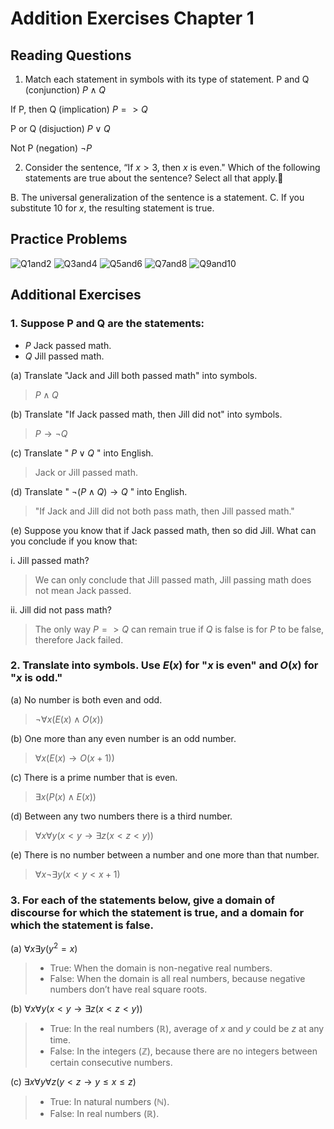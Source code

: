 # Addition Exercises Chapter 1

## Reading Questions
1. Match each statement in symbols with its type of statement.
P and Q (conjunction) $P \land Q$

If P, then Q (implication) $P => Q$

P or Q (disjuction) $P \lor Q$

Not P (negation) $\neg P$

2. Consider the sentence, “If $x > 3$, then $x$ is even." Which of the following statements are true about the sentence? Select all that apply.🔗

B. The universal generalization of the sentence is a statement.
C. If you substitute $10$ for $x$, the resulting statement is true.

## Practice Problems
![Q1and2](./ch1images/1and2.png)
![Q3and4](./ch1images/3and4.png)
![Q5and6](./ch1images/5and6.png)
![Q7and8](./ch1images/7and8.png)
![Q9and10](./ch1images/9and10.png)

## Additional Exercises

### 1. Suppose P and Q are the statements:  
- $P$ Jack passed math.  
- $Q$ Jill passed math.  

(a) Translate "Jack and Jill both passed math" into symbols.  

> $P \land Q$

(b) Translate "If Jack passed math, then Jill did not" into symbols.  

> $P \rightarrow \neg Q$

(c) Translate " $P \lor Q$ " into English.  

> Jack or Jill passed math.

(d) Translate " $\neg (P \land Q) \rightarrow Q$ " into English.  

> "If Jack and Jill did not both pass math, then Jill passed math."

(e) Suppose you know that if Jack passed math, then so did Jill. What can you conclude if you know that:  

i. Jill passed math?  

> We can only conclude that Jill passed math, Jill passing math does not mean Jack passed.

ii. Jill did not pass math?  

> The only way $P => Q$ can remain true if $Q$ is false is for $P$ to be false, therefore Jack failed.

### 2. Translate into symbols. Use $E(x)$ for "$x$ is even" and $O(x)$ for "$x$ is odd."

(a) No number is both even and odd.

> $\neg \forall x (E(x) \land O(x))$

(b) One more than any even number is an odd number.

> $\forall x (E(x) \rightarrow O(x+1))$

(c) There is a prime number that is even.

> $\exists x (P(x) \land E(x))$

(d) Between any two numbers there is a third number.

> $\forall x \forall y (x < y \rightarrow \exists z (x < z < y))$

(e) There is no number between a number and one more than that number.

> $\forall x \neg \exists y (x < y < x+1)$

### 3. For each of the statements below, give a domain of discourse for which the statement is true, and a domain for which the statement is false.

(a) $\forall x \exists y (y^2 = x)$  

> - True: When the domain is non-negative real numbers.
> - False: When the domain is all real numbers, because negative numbers don’t have real square roots.

(b) $\forall x \forall y (x < y \rightarrow \exists z (x < z < y))$  

> - True: In the real numbers ($\mathbb{R}$), average of $x$ and $y$ could be $z$ at any time.
> - False: In the integers ($\mathbb{Z}$), because there are no integers between certain consecutive numbers.

(c) $\exists x \forall y \forall z (y < z \rightarrow y \leq x \leq z)$  

> - True: In natural numbers ($\mathbb{N}$).
> - False: In real numbers ($\mathbb{R}$).
